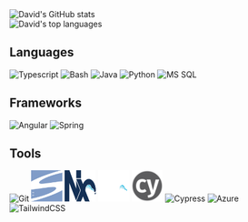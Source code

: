 <!-- https://github.com/anuraghazra/github-readme-stats -->
<div align="left">
  <img alt="David's GitHub stats" src="https://github-readme-stats.vercel.app/api?username=david-luison-starkey&show_icons=true&theme=cobalt" />
</div>

<div align="left">
  <img alt="David's top languages" src="https://github-readme-stats.vercel.app/api/top-langs/?username=david-luison-starkey&show_icons=true&theme=cobalt" />
</div>

## Languages
<div>
  <img src="https://www.vectorlogo.zone/logos/typescriptlang/typescriptlang-icon.svg" alt="Typescript" height="55" width="55">
  <img src="https://bashlogo.com/img/symbol/svg/full_colored_dark.svg" alt="Bash" height="55" width="55">
  <img src="https://www.vectorlogo.zone/logos/java/java-icon.svg" alt="Java" height="55" width="55">
  <img src="https://www.vectorlogo.zone/logos/python/python-icon.svg" alt="Python" height="55" width="55">
  <img src="https://upload.wikimedia.org/wikipedia/de/8/8c/Microsoft_SQL_Server_Logo.svg" alt="MS SQL" height="55" width="55">
</div>

## Frameworks
<div>
  <img src="https://www.vectorlogo.zone/logos/angular/angular-icon.svg" alt="Angular" height="55" width="55" >
  <img src="https://github.com/gilbarbara/logos/blob/main/logos/spring-icon.svg" alt="Spring" height="55" width="55">
</div>

## Tools
<div>
    <img src="https://www.vectorlogo.zone/logos/git-scm/git-scm-icon.svg" alt="Git" height="55" width="55">
    <img src="https://github.com/gilbarbara/logos/blob/main/logos/subversion.svg" alt="svn" height="55" width="55">
    <img src="https://github.com/bestofjs/bestofjs/blob/master/apps/bestofjs-nextjs/public/logos/nx.svg#gh-light-mode-only" alt="Nx" height="55" width="55">
    <img src="https://github.com/bestofjs/bestofjs/blob/master/apps/bestofjs-nextjs/public/logos/nx.dark.svg#gh-dark-mode-only" alt="Nx" height="55" width="55">
    <img src="https://github.com/bestofjs/bestofjs/blob/master/apps/bestofjs-nextjs/public/logos/cypress.dark.svg#gh-dark-mode-only" alt="Cypress" height="55" width="55">
    <img src="https://github.com/gilbarbara/logos/blob/main/logos/cypress-icon.svg#gh-light-mode-only" alt="Cypress" height="55" width="55">
    <img src="https://github.com/gilbarbara/logos/blob/main/logos/microsoft-azure.svg" alt="Azure" height="55" width="55">
    <img src="https://github.com/gilbarbara/logos/blob/main/logos/tailwindcss-icon.svg" alt="TailwindCSS" height="55" width="55">
</div>
